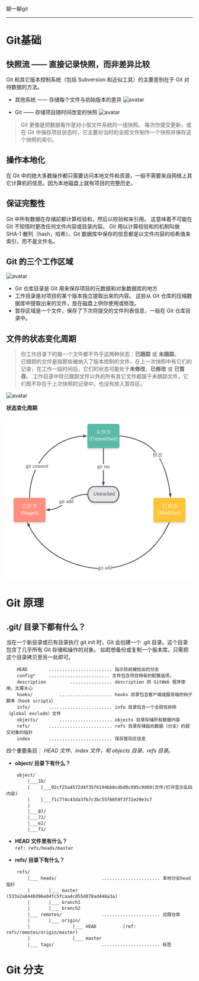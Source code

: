 聊一聊git
***
# Git基础
## 快照流 —— 直接记录快照，而非差异比较
Git 和其它版本控制系统（包括 Subversion 和近似工具）的主要差别在于 Git 对待数据的方法。

+ 其他系统 —— 存储每个文件与初始版本的差异
![avatar](https://git-scm.com/book/en/v2/images/deltas.png)
  
+ Git —— 存储项目随时间改变的快照
![avatar](https://git-scm.com/book/en/v2/images/snapshots.png)
> Git 更像是把数据看作是对小型文件系统的一组快照。 每次你提交更新，或在 Git 中保存项目状态时，它主要对当时的全部文件制作一个快照并保存这个快照的索引。

## 操作本地化
在 Git 中的绝大多数操作都只需要访问本地文件和资源，一般不需要来自网络上其它计算机的信息。因为本地磁盘上就有项目的完整历史。

## 保证完整性
Git 中所有数据在存储前都计算校验和，然后以校验和来引用。 这意味着不可能在 Git 不知情时更改任何文件内容或目录内容。
Git 用以计算校验和的机制叫做 SHA-1 散列（hash，哈希）。Git 数据库中保存的信息都是以文件内容的哈希值来索引，而不是文件名。

## Git 的三个工作区域
![avatar](https://git-scm.com/book/en/v2/images/areas.png)

+ Git 仓库目录是 Git 用来保存项目的元数据和对象数据库的地方
+ 工作目录是对项目的某个版本独立提取出来的内容。 这些从 Git 仓库的压缩数据库中提取出来的文件，放在磁盘上供你使用或修改。
+ 暂存区域是一个文件，保存了下次将提交的文件列表信息，一般在 Git 仓库目录中。

## 文件的状态变化周期

>你工作目录下的每一个文件都不外乎这两种状态：**已跟踪** 或 **未跟踪**。   
已跟踪的文件是指那些被纳入了版本控制的文件，在上一次快照中有它们的记录，在工作一段时间后，它们的状态可能处于**未修改**，**已修改** 或 **已暂存**。 工作目录中除已跟踪文件以外的所有其它文件都属于未跟踪文件，它们既不存在于上次快照的记录中，也没有放入暂存区。

![avatar](https://git-scm.com/book/en/v2/images/lifecycle.png)

**状态变化周期**

![avatar](https://github.com/JackLiR8/StayHungry-StayFoolish/blob/master/assets/img/git-file-life-circle.png?raw=true)

# Git 原理
## .git/ 目录下都有什么？
当在一个新目录或已有目录执行 git init 时，Git 会创建一个 .git 目录。这个目录包含了几乎所有 Git 存储和操作的对象。 如若想备份或复制一个版本库，只需把这个目录拷贝至另一处即可。 
```    
    HEAD        ........................ 指示目前被检出的分支       
    config*     ....................... 文件包含项目特有的配置选项。
    description         ................ description 供 GitWeb 程序使用，无需关心
    hooks/          .................... hooks 目录包含客户端或服务端的钩子脚本（hook scripts）
    info/       ........................ info 目录包含一个全局性排除（global exclude）文件
    objects/        .................... objects 目录存储所有数据内容
    refs/       ........................ refs 目录存储指向数据（分支）的提交对象的指针 
    index       ........................ 保存暂存区信息
```
四个重要条目： *HEAD 文件、index 文件，和 objects 目录、refs 目录*。
+ **object/ 目录下有什么？**
```
    object/
        |___1b/
        |    |___02cf25a4572d4f35f6194bb0cdbd0c095c9d69(文件/打开显示乱码内容)
        |    |___f1c774c43da37b7c3bc55f6059f3f31e29e3c7
        |
        |___07/
        |___72/
        |___e2/
        |___f1/

```

+ **HEAD 文件里有什么？**   
     `ref: refs/heads/master`  

+ **refs/ 目录下有什么？**
```
    refs/     
        |___ heads/                 ...................... 本地分支head指针
        |       |___ master           (533a2a8448d96e04fc5fcaa4c855d078ad448a3a)
        |       |___ branch1
        |       |___ branch2
        |___ remotes/               ...................... 远程仓库
        |       |___ origin/
        |                |___ HEAD          (ref: refs/remotes/origin/master)
        |                |___ master
        |___ tags/                  ...................... 标签
```

# Git 分支
